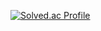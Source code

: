 
[![Solved.ac Profile](http://mazassumnida.wtf/api/v2/generate_badge?boj=sugarone426)](https://solved.ac/sugarone426/)
